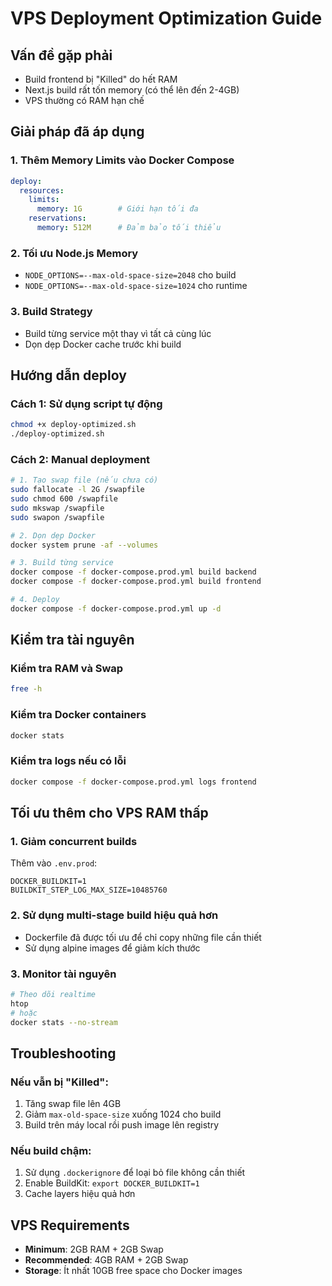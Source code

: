 # VPS Deployment Optimization Guide

## Vấn đề gặp phải
- Build frontend bị "Killed" do hết RAM
- Next.js build rất tốn memory (có thể lên đến 2-4GB)
- VPS thường có RAM hạn chế

## Giải pháp đã áp dụng

### 1. Thêm Memory Limits vào Docker Compose
```yaml
deploy:
  resources:
    limits:
      memory: 1G        # Giới hạn tối đa
    reservations:
      memory: 512M      # Đảm bảo tối thiểu
```

### 2. Tối ưu Node.js Memory
- `NODE_OPTIONS=--max-old-space-size=2048` cho build
- `NODE_OPTIONS=--max-old-space-size=1024` cho runtime

### 3. Build Strategy
- Build từng service một thay vì tất cả cùng lúc
- Dọn dẹp Docker cache trước khi build

## Hướng dẫn deploy

### Cách 1: Sử dụng script tự động
```bash
chmod +x deploy-optimized.sh
./deploy-optimized.sh
```

### Cách 2: Manual deployment
```bash
# 1. Tạo swap file (nếu chưa có)
sudo fallocate -l 2G /swapfile
sudo chmod 600 /swapfile
sudo mkswap /swapfile
sudo swapon /swapfile

# 2. Dọn dẹp Docker
docker system prune -af --volumes

# 3. Build từng service
docker compose -f docker-compose.prod.yml build backend
docker compose -f docker-compose.prod.yml build frontend

# 4. Deploy
docker compose -f docker-compose.prod.yml up -d
```

## Kiểm tra tài nguyên

### Kiểm tra RAM và Swap
```bash
free -h
```

### Kiểm tra Docker containers
```bash
docker stats
```

### Kiểm tra logs nếu có lỗi
```bash
docker compose -f docker-compose.prod.yml logs frontend
```

## Tối ưu thêm cho VPS RAM thấp

### 1. Giảm concurrent builds
Thêm vào `.env.prod`:
```
DOCKER_BUILDKIT=1
BUILDKIT_STEP_LOG_MAX_SIZE=10485760
```

### 2. Sử dụng multi-stage build hiệu quả hơn
- Dockerfile đã được tối ưu để chỉ copy những file cần thiết
- Sử dụng alpine images để giảm kích thước

### 3. Monitor tài nguyên
```bash
# Theo dõi realtime
htop
# hoặc
docker stats --no-stream
```

## Troubleshooting

### Nếu vẫn bị "Killed":
1. Tăng swap file lên 4GB
2. Giảm `max-old-space-size` xuống 1024 cho build
3. Build trên máy local rồi push image lên registry

### Nếu build chậm:
1. Sử dụng `.dockerignore` để loại bỏ file không cần thiết
2. Enable BuildKit: `export DOCKER_BUILDKIT=1`
3. Cache layers hiệu quả hơn

## VPS Requirements
- **Minimum**: 2GB RAM + 2GB Swap
- **Recommended**: 4GB RAM + 2GB Swap
- **Storage**: Ít nhất 10GB free space cho Docker images